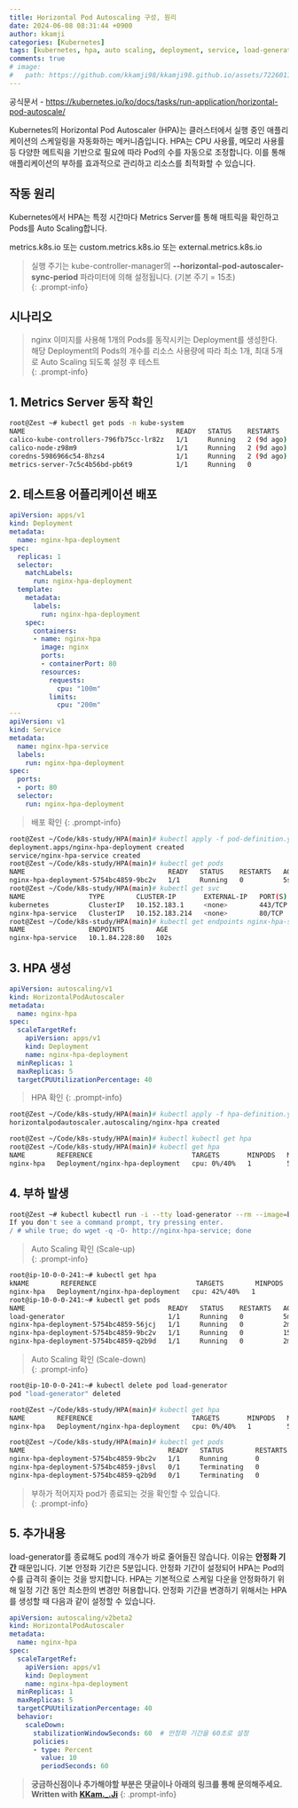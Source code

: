 ```yaml
---
title: Horizontal Pod Autoscaling 구성, 원리
date: 2024-06-08 08:31:44 +0900
author: kkamji
categories: [Kubernetes]
tags: [kubernetes, hpa, auto scaling, deployment, service, load-generator, metrics server]     # TAG names should always be lowercase
comments: true
# image:
#   path: https://github.com/kkamji98/kkamji98.github.io/assets/72260110/c39504c6-3de4-4b41-919b-5ef1b132106c
---
```

공식문서 - <https://kubernetes.io/ko/docs/tasks/run-application/horizontal-pod-autoscale/>

Kubernetes의 Horizontal Pod Autoscaler (HPA)는 클러스터에서 실행 중인 애플리케이션의 스케일링을 자동화하는 메커니즘입니다. HPA는 CPU 사용률, 메모리 사용률 등 다양한 메트릭을 기반으로 필요에 따라 Pod의 수를 자동으로 조정합니다. 이를 통해 애플리케이션의 부하를 효과적으로 관리하고 리소스를 최적화할 수 있습니다.

## 작동 원리

Kubernetes에서 HPA는 특정 시간마다 Metrics Server를 통해 매트릭을 확인하고 Pods를 Auto Scaling합니다.  

metrics.k8s.io 또는 custom.metrics.k8s.io 또는 external.metrics.k8s.io

> 실행 주기는 kube-controller-manager의 **--horizontal-pod-autoscaler-sync-period** 파라미터에 의해 설정됩니다. (기본 주기 = 15초)  
{: .prompt-info}

## 시나리오

> nginx 이미지를 사용해 1개의 Pods를 동작시키는 Deployment를 생성한다.  
> 해당 Deployment의 Pods의 개수를 리소스 사용량에 따라 최소 1개, 최대 5개로 Auto Scaling 되도록 설정 후 테스트  
{: .prompt-info}

## 1. Metrics Server 동작 확인

```bash
root@Zest ~# kubectl get pods -n kube-system
NAME                                      READY   STATUS    RESTARTS     AGE
calico-kube-controllers-796fb75cc-lr82z   1/1     Running   2 (9d ago)   9d
calico-node-z98m9                         1/1     Running   2 (9d ago)   9d
coredns-5986966c54-8hzs4                  1/1     Running   2 (9d ago)   9d
metrics-server-7c5c4b56bd-pb6t9           1/1     Running   0            12m
```
## 2. 테스트용 어플리케이션 배포

```yaml
apiVersion: apps/v1
kind: Deployment
metadata:
  name: nginx-hpa-deployment
spec:
  replicas: 1
  selector:
    matchLabels:
      run: nginx-hpa-deployment
  template:
    metadata:
      labels:
        run: nginx-hpa-deployment
    spec:
      containers:
      - name: nginx-hpa
        image: nginx
        ports:
        - containerPort: 80
        resources:
          requests:
            cpu: "100m"
          limits:
            cpu: "200m"
---
apiVersion: v1
kind: Service
metadata:
  name: nginx-hpa-service
  labels:
    run: nginx-hpa-deployment
spec:
  ports:
  - port: 80
  selector:
    run: nginx-hpa-deployment
```

> 배포 확인
{: .prompt-info}

```bash
root@Zest ~/Code/k8s-study/HPA(main)# kubectl apply -f pod-definition.yaml 
deployment.apps/nginx-hpa-deployment created
service/nginx-hpa-service created
root@Zest ~/Code/k8s-study/HPA(main)# kubectl get pods
NAME                                    READY   STATUS    RESTARTS   AGE
nginx-hpa-deployment-5754bc4859-9bc2v   1/1     Running   0          5s
root@Zest ~/Code/k8s-study/HPA(main)# kubectl get svc
NAME                TYPE        CLUSTER-IP       EXTERNAL-IP   PORT(S)   AGE
kubernetes          ClusterIP   10.152.183.1     <none>        443/TCP   9d
nginx-hpa-service   ClusterIP   10.152.183.214   <none>        80/TCP    9s
root@Zest ~/Code/k8s-study/HPA(main)# kubectl get endpoints nginx-hpa-service 
NAME                ENDPOINTS        AGE
nginx-hpa-service   10.1.84.228:80   102s
```

## 3. HPA 생성

```yaml
apiVersion: autoscaling/v1
kind: HorizontalPodAutoscaler
metadata:
  name: nginx-hpa
spec:
  scaleTargetRef:
    apiVersion: apps/v1
    kind: Deployment
    name: nginx-hpa-deployment
  minReplicas: 1
  maxReplicas: 5
  targetCPUUtilizationPercentage: 40
```

> HPA 확인
{: .prompt-info}

```bash
root@Zest ~/Code/k8s-study/HPA(main)# kubectl apply -f hpa-definition.yaml 
horizontalpodautoscaler.autoscaling/nginx-hpa created

root@Zest ~/Code/k8s-study/HPA(main)# kubectl kubectl get hpa
root@Zest ~/Code/k8s-study/HPA(main)# kubectl get hpa
NAME        REFERENCE                         TARGETS       MINPODS   MAXPODS   REPLICAS   AGE
nginx-hpa   Deployment/nginx-hpa-deployment   cpu: 0%/40%   1         5         1          32s
```

## 4. 부하 발생

```bash
root@Zest ~# kubectl kubectl run -i --tty load-generator --rm --image=busybox:1.28 --restart=Never -- /bin/sh
If you don't see a command prompt, try pressing enter.
/ # while true; do wget -q -O- http://nginx-hpa-service; done
```

> Auto Scaling 확인 (Scale-up)  
{: .prompt-info}

```bash
root@ip-10-0-0-241:~# kubectl get hpa
kNAME        REFERENCE                         TARGETS        MINPODS   MAXPODS   REPLICAS   AGE
nginx-hpa   Deployment/nginx-hpa-deployment   cpu: 42%/40%   1         5         3          10m
root@ip-10-0-0-241:~# kubectl get pods
NAME                                    READY   STATUS    RESTARTS   AGE
load-generator                          1/1     Running   0          5m11s
nginx-hpa-deployment-5754bc4859-56jcj   1/1     Running   0          2m40s
nginx-hpa-deployment-5754bc4859-9bc2v   1/1     Running   0          15m
nginx-hpa-deployment-5754bc4859-q2b9d   1/1     Running   0          2m25s
```

> Auto Scaling 확인 (Scale-down)  
{: .prompt-info}

```bash
root@ip-10-0-0-241:~# kubectl delete pod load-generator
pod "load-generator" deleted

root@Zest ~/Code/k8s-study/HPA(main)# kubectl get hpa
NAME        REFERENCE                         TARGETS       MINPODS   MAXPODS   REPLICAS   AGE
nginx-hpa   Deployment/nginx-hpa-deployment   cpu: 0%/40%   1         5         3          17m

root@Zest ~/Code/k8s-study/HPA(main)# kubectl get pods
NAME                                    READY   STATUS        RESTARTS   AGE
nginx-hpa-deployment-5754bc4859-9bc2v   1/1     Running       0          21m
nginx-hpa-deployment-5754bc4859-j8vsl   0/1     Terminating   0          5m31s
nginx-hpa-deployment-5754bc4859-q2b9d   0/1     Terminating   0          8m47s
```

> 부하가 적어지자 pod가 종료되는 것을 확인할 수 있습니다.  
{: .prompt-info}

## 5. 추가내용

load-generator를 종료해도 pod의 개수가 바로 줄어들진 않습니다. 이유는 **안정화 기간** 때문입니다. 기본 안정화 기간은 5분입니다. 안정화 기간이 설정되어 HPA는 Pod의 수를 급격히 줄이는 것을 방지합니다. HPA는 기본적으로 스케일 다운을 안정화하기 위해 일정 기간 동안 최소한의 변경만 허용합니다. 안정화 기간을 변경하기 위해서는 HPA를 생성할 때 다음과 같이 설정할 수 있습니다.

```yaml
apiVersion: autoscaling/v2beta2
kind: HorizontalPodAutoscaler
metadata:
  name: nginx-hpa
spec:
  scaleTargetRef:
    apiVersion: apps/v1
    kind: Deployment
    name: nginx-hpa-deployment
  minReplicas: 1
  maxReplicas: 5
  targetCPUUtilizationPercentage: 40
  behavior:
    scaleDown:
      stabilizationWindowSeconds: 60  # 안정화 기간을 60초로 설정
      policies:
      - type: Percent
        value: 10
        periodSeconds: 60
```

> **궁금하신점이나 추가해야할 부분은 댓글이나 아래의 링크를 통해 문의해주세요.**  
> **Written with [KKam.\_\.Ji](https://www.instagram.com/kkam._.ji/)**
{: .prompt-info}

